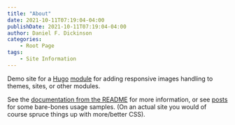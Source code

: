 ```yaml
---
title: "About"
date: 2021-10-11T07:19:04-04:00
publishDate: 2021-10-11T07:19:04-04:00
author: Daniel F. Dickinson
categories:
    - Root Page
tags:
    - Site Information
---
```


Demo site for a [Hugo](https://gohugo.io/) [module](https://gohugo.io/hugo-modules/) for adding responsive images handling to themes, sites, or other modules.

See the [documentation from the README](docs/readme) for more information, or see [posts](post) for some bare-bones usage samples.  (On an actual site you would of course spruce things up with more/better CSS).
